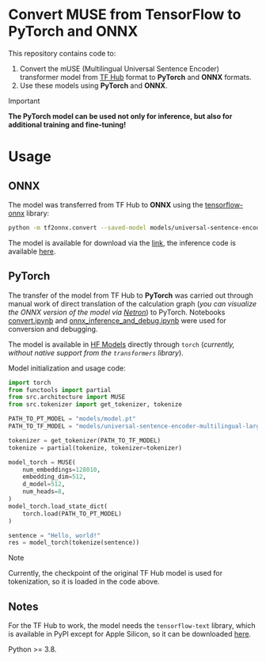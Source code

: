 # Convert MUSE from TensorFlow to PyTorch and ONNX

This repository contains code to:
1. Convert the mUSE (Multilingual Universal Sentence Encoder) transformer model from [TF Hub](https://www.kaggle.com/models/google/universal-sentence-encoder/tensorFlow2/multilingual-large) format to **PyTorch** and **ONNX** formats.
1. Use these models using **PyTorch** and **ONNX**.

> [!IMPORTANT]
> **The PyTorch model can be used not only for inference, but also for additional training and fine-tuning!**

# Usage

## ONNX

The model was transferred from TF Hub to **ONNX** using the [tensorflow-onnx](https://github.com/onnx/tensorflow-onnx) library:
```bash
python -m tf2onnx.convert --saved-model models/universal-sentence-encoder-multilingual-large-3 --output models/model.onnx --extra_opset ai.onnx.contrib:1
```

The model is available for download via the [link](https://huggingface.co/dayyass/universal-sentence-encoder-multilingual-large-3-pytorch/tree/main), the inference code is available [here](tests/test_inference_torch.py).

## PyTorch

The transfer of the model from TF Hub to **PyTorch** was carried out through manual work of direct translation of the calculation graph (*you can visualize the ONNX version of the model via [Netron](https://netron.app/)*) to PyTorch. Notebooks [convert.ipynb](convert.ipynb) and [onnx_inference_and_debug.ipynb](onnx_inference_and_debug.ipynb) were used for conversion and debugging.

The model is available in [HF Models](https://huggingface.co/dayyass/universal-sentence-encoder-multilingual-large-3-pytorch/tree/main) directly through `torch` (*currently, without native support from the `transformers` library*).

Model initialization and usage code:
```python
import torch
from functools import partial
from src.architecture import MUSE
from src.tokenizer import get_tokenizer, tokenize

PATH_TO_PT_MODEL = "models/model.pt"
PATH_TO_TF_MODEL = "models/universal-sentence-encoder-multilingual-large-3"

tokenizer = get_tokenizer(PATH_TO_TF_MODEL)
tokenize = partial(tokenize, tokenizer=tokenizer)

model_torch = MUSE(
    num_embeddings=128010,
    embedding_dim=512,
    d_model=512,
    num_heads=8,
)
model_torch.load_state_dict(
    torch.load(PATH_TO_PT_MODEL)
)

sentence = "Hello, world!"
res = model_torch(tokenize(sentence))
```
> [!NOTE]
> Currently, the checkpoint of the original TF Hub model is used for tokenization, so it is loaded in the code above.

## Notes
For the TF Hub to work, the model needs the `tensorflow-text` library, which is available in PyPI except for Apple Silicon, so it can be downloaded [here](https://github.com/sun1638650145/Libraries-and-Extensions-for-TensorFlow-for-Apple-Silicon/releases).

Python >= 3.8.

